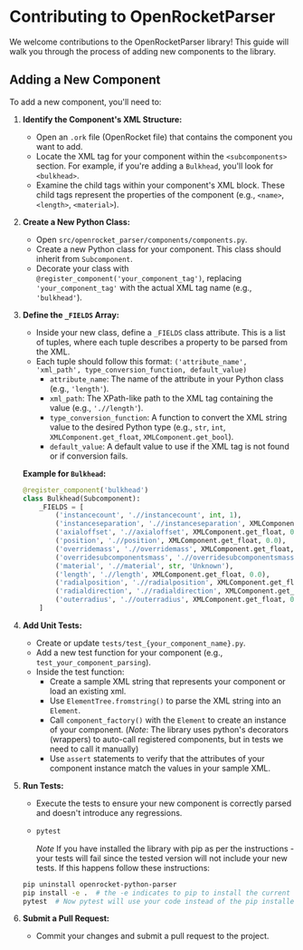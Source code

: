 # Contributing to OpenRocketParser

We welcome contributions to the OpenRocketParser library! This guide will walk you through the process of adding new components to the library.

## Adding a New Component

To add a new component, you'll need to:

1.  **Identify the Component's XML Structure:**
    *   Open an `.ork` file (OpenRocket file) that contains the component you want to add.
    *   Locate the XML tag for your component within the `<subcomponents>` section. For example, if you're adding a `Bulkhead`, you'll look for `<bulkhead>`.
    *   Examine the child tags within your component's XML block. These child tags represent the properties of the component (e.g., `<name>`, `<length>`, `<material>`).

2.  **Create a New Python Class:**
    *   Open `src/openrocket_parser/components/components.py`.
    *   Create a new Python class for your component. This class should inherit from `Subcomponent`.
    *   Decorate your class with `@register_component('your_component_tag')`, replacing `'your_component_tag'` with the actual XML tag name (e.g., `'bulkhead'`).

3.  **Define the `_FIELDS` Array:**
    *   Inside your new class, define a `_FIELDS` class attribute. This is a list of tuples, where each tuple describes a property to be parsed from the XML.
    *   Each tuple should follow this format: `('attribute_name', 'xml_path', type_conversion_function, default_value)`
        *   `attribute_name`: The name of the attribute in your Python class (e.g., `'length'`).
        *   `xml_path`: The XPath-like path to the XML tag containing the value (e.g., `'.//length'`).
        *   `type_conversion_function`: A function to convert the XML string value to the desired Python type (e.g., `str`, `int`, `XMLComponent.get_float`, `XMLComponent.get_bool`).
        *   `default_value`: A default value to use if the XML tag is not found or if conversion fails.

    **Example for `Bulkhead`:**

    ```python
    @register_component('bulkhead')
    class Bulkhead(Subcomponent):
        _FIELDS = [
            ('instancecount', './/instancecount', int, 1),
            ('instanceseparation', './/instanceseparation', XMLComponent.get_float, 0.0),
            ('axialoffset', './/axialoffset', XMLComponent.get_float, 0.0),
            ('position', './/position', XMLComponent.get_float, 0.0),
            ('overridemass', './/overridemass', XMLComponent.get_float, 0.0),
            ('overridesubcomponentsmass', './/overridesubcomponentsmass', XMLComponent.get_bool, False),
            ('material', './/material', str, 'Unknown'),
            ('length', './/length', XMLComponent.get_float, 0.0),
            ('radialposition', './/radialposition', XMLComponent.get_float, 0.0),
            ('radialdirection', './/radialdirection', XMLComponent.get_float, 0.0),
            ('outerradius', './/outerradius', XMLComponent.get_float, 0.0),
        ]
    ```

4.  **Add Unit Tests:**
    *   Create or update `tests/test_{your_component_name}.py`.
    *   Add a new test function for your component (e.g., `test_your_component_parsing`).
    *   Inside the test function:
        *   Create a sample XML string that represents your component or load an existing xml.
        *   Use `ElementTree.fromstring()` to parse the XML string into an `Element`.
        *   Call `component_factory()` with the `Element` to create an instance of your component. (_Note_: The library uses python's decorators (wrappers) to auto-call registered components, but in tests we need to call it manually)
        *   Use `assert` statements to verify that the attributes of your component instance match the values in your sample XML.

5. **Run Tests:**
    * Execute the tests to ensure your new component is correctly parsed and doesn't introduce any regressions.
    * ```bash
      pytest
      ```
      _Note_ If you have installed the library with pip as per the instructions - your tests will fail since the tested version will not include your new tests. If this happens follow these instructions:
    ```bash
    pip uninstall openrocket-python-parser
    pip install -e .  # the -e indicates to pip to install the current code (.) in edit mode
    pytest  # Now pytest will use your code instead of the pip installed library
    ```

6.  **Submit a Pull Request:**
    *   Commit your changes and submit a pull request to the project.
